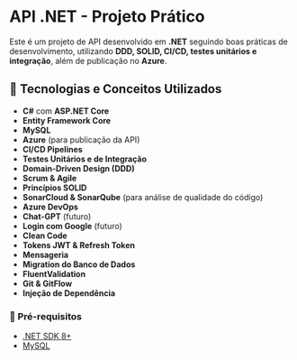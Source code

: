 #  API .NET - Projeto Prático

Este é um projeto de API desenvolvido em **.NET** seguindo boas práticas de desenvolvimento, utilizando **DDD, SOLID, CI/CD, testes unitários e integração**, além de publicação no **Azure**.

## 🔧 Tecnologias e Conceitos Utilizados

- **C#** com **ASP.NET Core**
- **Entity Framework Core**
- **MySQL**
- **Azure** (para publicação da API)
- **CI/CD Pipelines**
- **Testes Unitários e de Integração**
- **Domain-Driven Design (DDD)**
- **Scrum & Agile**
- **Princípios SOLID**
- **SonarCloud & SonarQube** (para análise de qualidade do código)
- **Azure DevOps**
- **Chat-GPT** (futuro)
- **Login com Google** (futuro)
- **Clean Code**
- **Tokens JWT & Refresh Token**
- **Mensageria**
- **Migration do Banco de Dados**
- **FluentValidation**
- **Git & GitFlow**
- **Injeção de Dependência**

### 🔹 Pré-requisitos

- [.NET SDK 8+](https://dotnet.microsoft.com/en-us/download)
- [MySQL](https://www.mysql.com/)

